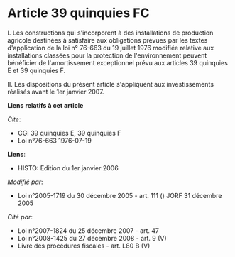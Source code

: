 # Article 39 quinquies FC

I. Les constructions qui s'incorporent à des installations de production agricole destinées à satisfaire aux obligations
prévues par les textes d'application de la loi n° 76-663 du 19 juillet 1976 modifiée relative aux installations classées pour
la protection de l'environnement peuvent bénéficier de l'amortissement exceptionnel prévu aux articles 39 quinquies E et 39
quinquies F.

II. Les dispositions du présent article s'appliquent aux investissements réalisés avant le 1er janvier 2007.

**Liens relatifs à cet article**

_Cite_:

  - CGI 39 quinquies E, 39 quinquies F
  - Loi n°76-663 1976-07-19

**Liens**:

  - HISTO: Edition du 1er janvier 2006

_Modifié par_:

  - Loi n°2005-1719 du 30 décembre 2005 - art. 111 () JORF 31 décembre 2005

_Cité par_:

  - Loi n°2007-1824 du 25 décembre 2007 - art. 47
  - Loi n°2008-1425 du 27 décembre 2008 - art. 9 (V)
  - Livre des procédures fiscales - art. L80 B (V)
